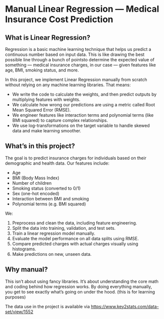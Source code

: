 # Manual Linear Regression — Medical Insurance Cost Prediction

## What is Linear Regression?

Regression is a basic machine learning technique that helps us predict a continuous number based on input data.
This is like drawing the best possible line through a bunch of pointsto determine the expected value of something — medical insurance charges, in our case — given features like age, BMI, smoking status, and more.

In this project, we implement Linear Regression manually from scratch without relying on any machine learning libraries. That means:

- We write the code to calculate the weights, and then predict outputs by multiplying features with weights.
- We calculate how wrong our predictions are using a metric called Root Mean Squared Error (RMSE).
- We engineer features like interaction terms and polynomial terms (like BMI squared) to capture complex relationships.
- We use log-transformations on the target variable to handle skewed data and make learning smoother.

## What’s in this project?

The goal is to predict insurance charges for individuals based on their demographic and health data. Our features include:

- Age  
- BMI (Body Mass Index)  
- Number of children  
- Smoking status (converted to 0/1)  
- Sex (one-hot encoded)  
- Interaction between BMI and smoking  
- Polynomial terms (e.g. BMI squared)

We:

1. Preprocess and clean the data, including feature engineering.
2. Split the data into training, validation, and test sets.
3. Train a linear regression model manually.
4. Evaluate the model performance on all data splits using RMSE.
5. Compare predicted charges with actual charges visually using histograms.
6. Make predictions on new, unseen data.

## Why manual?

This isn’t about using fancy libraries. It’s about understanding the core math and coding behind how regression works. By doing everything manually, you get to see exactly what’s going on under the hood.
(this is for learning purposes)

The data use in the project is available via https://www.key2stats.com/data-set/view/1552
